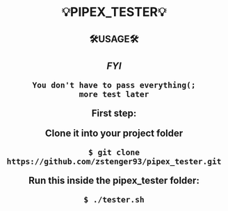 <div align=center>
<h1>💡PIPEX_TESTER💡</h1>
<h2>🛠️USAGE🛠️<h2>

_FYI_

	You don't have to pass everything(;
	more test later

<p>First step:</p>
<p>Clone it into your project folder</p>

```shell
$ git clone https://github.com/zstenger93/pipex_tester.git
```

<p>Run this inside the pipex_tester folder:</p>


```shell
$ ./tester.sh
```

</div>